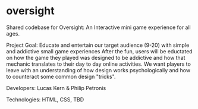 # oversight
Shared codebase for Oversight: An Interactive mini game experience for all ages.

Project Goal: Educate and entertain our target audience (9-20) with simple and addictive small game experiences
After the fun, users will be eductated on how the game they played was designed to be addictive and how that mechanic translates to their day to day online activities. We want players to leave with an understanding of how design works psychologically and how to counteract some common design "tricks".

Developers: Lucas Kern & Philip Petronis

Technologies: HTML, CSS, TBD

